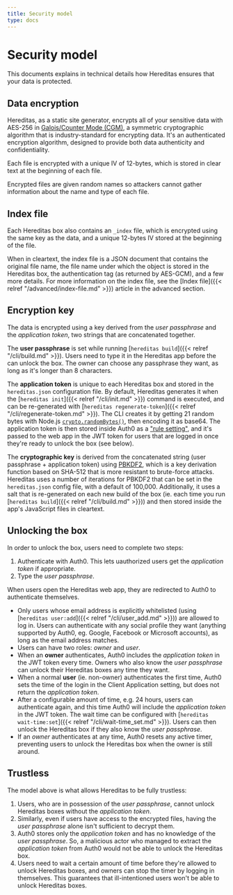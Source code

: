 ```yaml
---
title: Security model
type: docs
---
```


# Security model

This documents explains in technical details how Hereditas ensures that your data is protected.

## Data encryption

Hereditas, as a static site generator, encrypts all of your sensitive data with AES-256 in [Galois/Counter Mode (CGM)](https://en.wikipedia.org/wiki/Galois/Counter_Mode), a symmetric cryptographic algorithm that is industry-standard for encrypting data. It's an authenticated encryption algorithm, designed to provide both data authenticity and confidentiality.

Each file is encrypted with a unique IV of 12-bytes, which is stored in clear text at the beginning of each file.

Encrypted files are given random names so attackers cannot gather information about the name and type of each file.

## Index file

Each Hereditas box also contains an `_index` file, which is encrypted using the same key as the data, and a unique 12-bytes IV stored at the beginning of the file.

When in cleartext, the index file is a JSON document that contains the original file name, the file name under which the object is stored in the Hereditas box, the authentication tag (as returned by AES-GCM), and a few more details. For more information on the index file, see the [Index file]({{< relref "/advanced/index-file.md" >}}) article in the advanced section.

## Encryption key

The data is encrypted using a key derived from the *user passphrase* and the *application token*, two strings that are concatenated together.

The **user passphrase** is set while running [`hereditas build`]({{< relref "/cli/build.md" >}}). Users need to type it in the Hereditas app before the can unlock the box. The owner can choose any passphrase they want, as long as it's longer than 8 characters.

The **application token** is unique to each Hereditas box and stored in the `hereditas.json` configuration file. By default, Hereditas generates it when the [`hereditas init`]({{< relref "/cli/init.md" >}}) command is executed, and can be re-generated with [`hereditas regenerate-token`]({{< relref "/cli/regenerate-token.md" >}}). The CLI creates it by getting 21 random bytes with Node.js [`crypto.randomBytes()`](https://nodejs.org/api/crypto.html#crypto_crypto_randombytes_size_callback), then encoding it as base64. The application token is then stored inside Auth0 as a ["rule setting"](https://auth0.com/docs/rules/guides/configuration), and it's passed to the web app in the JWT token for users that are logged in once they're ready to unlock the box (see below).

The **cryptographic key** is derived from the concatenated string (user passphrase + application token) using [PBKDF2](https://en.wikipedia.org/wiki/PBKDF2), which is a key derivation function based on SHA-512 that is more resistant to brute-force attacks. Hereditas uses a number of iterations for PBKDF2 that can be set in the `hereditas.json` config file, with a default of 100,000. Additionally, it uses a salt that is re-generated on each new build of the box (ie. each time you run [`hereditas build`]({{< relref "/cli/build.md" >}})) and then stored inside the app's JavaScript files in cleartext.

## Unlocking the box

In order to unlock the box, users need to complete two steps:

1. Authenticate with Auth0. This lets uauthorized users get the *application token* if appropriate.
2. Type the *user passphrase*.

When users open the Hereditas web app, they are redirected to Auth0 to authenticate themselves.

- Only users whose email address is explicitly whitelisted (using [`hereditas user:add`]({{< relref "/cli/user_add.md" >}})) are allowed to log in. Users can authenticate with any social profile they want (anything supported by Auth0, eg. Google, Facebook or Microsoft accounts), as long as the email address matches.
- Users can have two roles: *owner* and *user*.
- When an **owner** authenticates, Auth0 includes the *application token* in the JWT token every time. Owners who also know the *user passphrase* can unlock their Hereditas boxes any time they want.
- When a normal **user** (ie. non-owner) authenticates the first time, Auth0 sets the time of the login in the Client Application setting, but does not return the *application token*.
- After a configurable amount of time, e.g. 24 hours, users can authenticate again, and this time Auth0 will include the *application token* in the JWT token. The wait time can be configured with [`hereditas wait-time:set`]({{< relref "/cli/wait-time_set.md" >}}). Users can then unlock the Hereditas box if they also know the *user passphrase*.
- If an *owner* authenticates at any time, Auth0 resets any active timer, preventing users to unlock the Hereditas box when the owner is still around.

## Trustless

The model above is what allows Hereditas to be fully trustless:

1. Users, who are in possession of the *user passphrase*, cannot unlock Hereditas boxes without the *application token*.
2. Similarly, even if users have access to the encrypted files, having the *user passphrase* alone isn't sufficient to decrypt them.
3. Auth0 stores only the *application token* and has no knowledge of the *user passphrase*. So, a malicious actor who managed to extract the *application token* from Auth0 would not be able to unlock the Hereditas box.
4. Users need to wait a certain amount of time before they're allowed to unlock Hereditas boxes, and owners can stop the timer by logging in themselves. This guarantees that ill-intentioned users won't be able to unlock Hereditas boxes.
